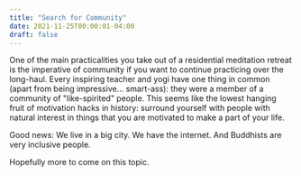 ```yaml
---
title: "Search for Community"
date: 2021-11-25T00:00:01-04:00
draft: false
---
```


One of the main practicalities you take out of a residential meditation retreat is the imperative of community if you want to continue practicing over the long-haul. Every inspiring teacher and yogi have one thing in common (apart from being impressive... smart-ass): they were a member of a community of "like-spirited" people. This seems like the lowest hanging fruit of motivation hacks in history: surround yourself with people with natural interest in things that you are motivated to make a part of your life.

Good news: We live in a big city. We have the internet. And Buddhists are very inclusive people.

Hopefully more to come on this topic.
